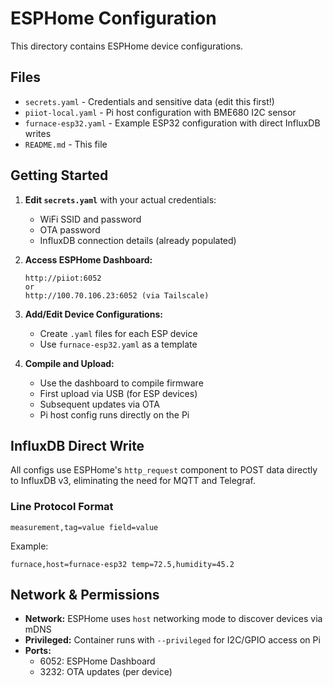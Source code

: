 # ESPHome Configuration

This directory contains ESPHome device configurations.

## Files

- `secrets.yaml` - Credentials and sensitive data (edit this first!)
- `piiot-local.yaml` - Pi host configuration with BME680 I2C sensor
- `furnace-esp32.yaml` - Example ESP32 configuration with direct InfluxDB writes
- `README.md` - This file

## Getting Started

1. **Edit `secrets.yaml`** with your actual credentials:
   - WiFi SSID and password
   - OTA password
   - InfluxDB connection details (already populated)

2. **Access ESPHome Dashboard:**
   ```
   http://piiot:6052
   or
   http://100.70.106.23:6052 (via Tailscale)
   ```

3. **Add/Edit Device Configurations:**
   - Create `.yaml` files for each ESP device
   - Use `furnace-esp32.yaml` as a template

4. **Compile and Upload:**
   - Use the dashboard to compile firmware
   - First upload via USB (for ESP devices)
   - Subsequent updates via OTA
   - Pi host config runs directly on the Pi

## InfluxDB Direct Write

All configs use ESPHome's `http_request` component to POST data directly to InfluxDB v3, eliminating the need for MQTT and Telegraf.

### Line Protocol Format

```
measurement,tag=value field=value
```

Example:
```
furnace,host=furnace-esp32 temp=72.5,humidity=45.2
```

## Network & Permissions

- **Network:** ESPHome uses `host` networking mode to discover devices via mDNS
- **Privileged:** Container runs with `--privileged` for I2C/GPIO access on Pi
- **Ports:**
  - 6052: ESPHome Dashboard
  - 3232: OTA updates (per device)
